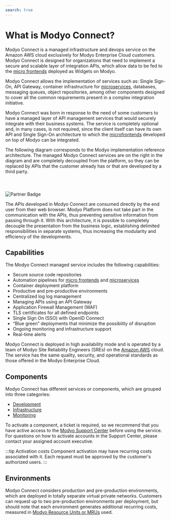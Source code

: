 ```yaml
---
search: true
---
```

# What is Modyo Connect?

Modyo Connect is a managed infrastructure and devops service on the Amazon AWS cloud exclusively for Modyo Enterprise Cloud customers. Modyo Connect is designed for organizations that need to implement a secure and scalable layer of integration APIs, which allow data to be fed to the [micro frontends](resources/microfrontends.md) deployed as Widgets on Modyo.

Modyo Connect allows the implementation of services such as: Single Sign-On, API Gateway, container infrastructure for [microservices](resources/microservices.md), databases, messaging queues, object repositories, among other components designed to cover all the common requirements present in a complex integration initiative.

Modyo Connect was born in response to the need of some customers to have a managed layer of API management services that would securely integrate with their business systems. The service is completely optional and, in many cases, is not required, since the client itself can have its own API and Single Sign-On architecture to which the [microfrontends](resources/microfrontends.md) developed on top of Modyo can be integrated.

The following diagram corresponds to the Modyo implementation reference architecture. The managed Modyo Connect services are on the right in the diagram and are completely decoupled from the platform, so they can be replaced by APIs that the customer already has or that are developed by a third party.

<img src="/assets/img/infrastructure/reference_architecture.png" alt="Partner Badge" style="margin-top: 40px;" />

The APIs developed in Modyo Connect are consumed directly by the end user from their web browser. Modyo Platform does not take part in the communication with the APIs, thus preventing sensitive information from passing through it. With this architecture, it is possible to completely decouple the presentation from the business logic, establishing delimited responsibilities in separate systems, thus increasing the modularity and efficiency of the developments.


## Capabilities

The Modyo Connect managed service includes the following capabilities:

- Secure source code repositories
- Automation pipelines for [micro frontends](resources/microfrontends.md) and [microservices](resources/microservices.md)
- Container deployment platform
- Productive and pre-productive environments
- Centralized log log management
- Managing APIs using an API Gateway
- Application Firewall Management (WAF)
- TLS certificates for all defined endpoints
- Single Sign On (SSO) with OpenID Connect
- “Blue green” deployments that minimize the possibility of disruption
- Ongoing monitoring and infrastructure support
- Real-time alerts

Modyo Connect is deployed in high availability mode and is operated by a team of Modyo Site Reliability Engineers (SREs) on the [Amazon AWS](architecture.md) cloud. The service has the same quality, security, and operational standards as those offered in the Modyo Enterprise Cloud.

## Components

Modyo Connect has different services or components, which are grouped into three categories: 

- [Development](components/development.md)
- [Infrastructure](components/infrastructure.md)
- [Monitoring](components/monitoring.md)

To activate a component, a ticket is required, so we recommend that you have active access to the [Modyo Support Center](https://support.modyo.com) before using the service. For questions on how to activate accounts in the Support Center, please contact your assigned account executive.

:::tip Activation costs
Component activation may have recurring costs associated with it. Each request must be approved by the customer's authorized users.
:::

## Environments

Modyo Connect considers production and pre-production environments, which are deployed in totally separate virtual private networks. Customers can request up to two pre-production environments per deployment, but should note that each environment generates additional recurring costs, measured in [Modyo Resource Units or MRUs](resources/mrus.md) used.